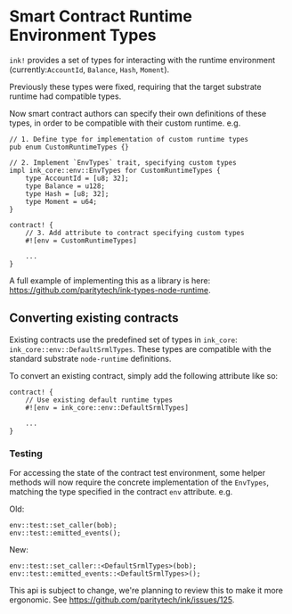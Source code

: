 # Smart Contract Runtime Environment Types

`ink!` provides a set of types for interacting with the runtime environment (currently:`AccountId`, `Balance`, `Hash`, `Moment`).

Previously these types were fixed, requiring that the target substrate runtime had compatible types.

Now smart contract authors can specify their own definitions of these types, in order to be compatible with their custom runtime. e.g.

```
// 1. Define type for implementation of custom runtime types
pub enum CustomRuntimeTypes {}

// 2. Implement `EnvTypes` trait, specifying custom types
impl ink_core::env::EnvTypes for CustomRuntimeTypes {
    type AccountId = [u8; 32];
    type Balance = u128;
    type Hash = [u8; 32];
    type Moment = u64;
}

contract! {
    // 3. Add attribute to contract specifying custom types
    #![env = CustomRuntimeTypes]
    
    ...
}
```

A full example of implementing this as a library is here: https://github.com/paritytech/ink-types-node-runtime.

## Converting existing contracts

Existing contracts use the predefined set of types in `ink_core`: `ink_core::env::DefaultSrmlTypes`. These types are compatible with the standard substrate `node-runtime` definitions. 

To convert an existing contract, simply add the following attribute like so:

```
contract! {
    // Use existing default runtime types
    #![env = ink_core::env::DefaultSrmlTypes]
    
    ...
}
```

### Testing

For accessing the state of the contract test environment, some helper methods will now require the concrete implementation of the `EnvTypes`, matching the type specified in the contract `env` attribute. e.g.

Old:

```
env::test::set_caller(bob);
env::test::emitted_events();
```
New:

```
env::test::set_caller::<DefaultSrmlTypes>(bob);
env::test::emitted_events::<DefaultSrmlTypes>();
```
This api is subject to change, we're planning to review this to make it more ergonomic. See https://github.com/paritytech/ink/issues/125. 



